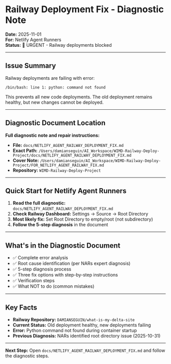 # Railway Deployment Fix - Diagnostic Note

**Date:** 2025-11-01  
**For:** Netlify Agent Runners  
**Status:** 🔴 URGENT - Railway deployments blocked

---

## Issue Summary

Railway deployments are failing with error:
```
/bin/bash: line 1: python: command not found
```

This prevents all new code deployments. The old deployment remains healthy, but new changes cannot be deployed.

---

## Diagnostic Document Location

**Full diagnostic note and repair instructions:**
- **File:** `docs/NETLIFY_AGENT_RAILWAY_DEPLOYMENT_FIX.md`
- **Exact Path:** `/Users/damianseguin/AI_Workspace/WIMD-Railway-Deploy-Project/docs/NETLIFY_AGENT_RAILWAY_DEPLOYMENT_FIX.md`
- **Cover Note:** `/Users/damianseguin/AI_Workspace/WIMD-Railway-Deploy-Project/FOR_NETLIFY_AGENT_RAILWAY_FIX.md`
- **Repository:** `WIMD-Railway-Deploy-Project`

---

## Quick Start for Netlify Agent Runners

1. **Read the full diagnostic:** `docs/NETLIFY_AGENT_RAILWAY_DEPLOYMENT_FIX.md`
2. **Check Railway Dashboard:** Settings → Source → Root Directory
3. **Most likely fix:** Set Root Directory to empty/root (not subdirectory)
4. **Follow the 5-step diagnosis** in the document

---

## What's in the Diagnostic Document

- ✅ Complete error analysis
- ✅ Root cause identification (per NARs expert diagnosis)
- ✅ 5-step diagnosis process
- ✅ Three fix options with step-by-step instructions
- ✅ Verification steps
- ✅ What NOT to do (common mistakes)

---

## Key Facts

- **Railway Repository:** `DAMIANSEGUIN/what-is-my-delta-site`
- **Current Status:** Old deployment healthy, new deployments failing
- **Error:** Python command not found during container startup
- **Previous Diagnosis:** NARs identified root directory issue (2025-10-31)

---

**Next Step:** Open `docs/NETLIFY_AGENT_RAILWAY_DEPLOYMENT_FIX.md` and follow the diagnostic steps.

